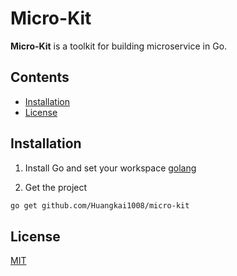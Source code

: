 # Micro-Kit

**Micro-Kit** is a toolkit for building microservice in Go.

## Contents

- [Installation](#installation)
- [License](#License)

## Installation
1. Install Go and set your workspace
[golang](https://github.com/golang/go)

2. Get the project
```bash
go get github.com/Huangkai1008/micro-kit
```
## License
[MIT](https://www.mit-license.org/)
